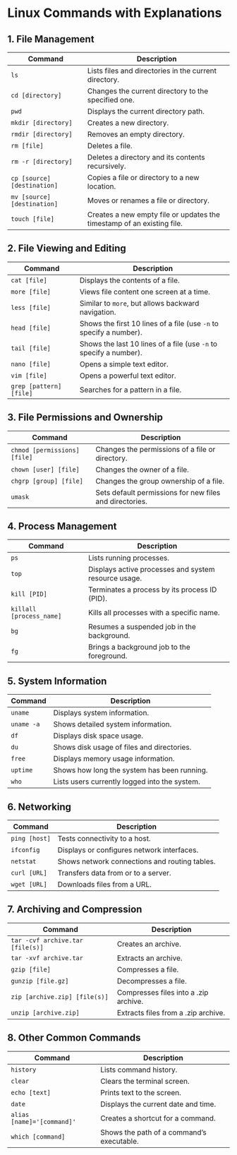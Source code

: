 # Linux Commands with Explanations

## 1. File Management

| Command                  | Description                                      |
|--------------------------|--------------------------------------------------|
| `ls`                     | Lists files and directories in the current directory. |
| `cd [directory]`         | Changes the current directory to the specified one. |
| `pwd`                    | Displays the current directory path.              |
| `mkdir [directory]`      | Creates a new directory.                          |
| `rmdir [directory]`      | Removes an empty directory.                       |
| `rm [file]`              | Deletes a file.                                   |
| `rm -r [directory]`      | Deletes a directory and its contents recursively. |
| `cp [source] [destination]` | Copies a file or directory to a new location.   |
| `mv [source] [destination]` | Moves or renames a file or directory.           |
| `touch [file]`           | Creates a new empty file or updates the timestamp of an existing file. |

## 2. File Viewing and Editing

| Command                  | Description                                      |
|--------------------------|--------------------------------------------------|
| `cat [file]`             | Displays the contents of a file.                 |
| `more [file]`            | Views file content one screen at a time.         |
| `less [file]`            | Similar to `more`, but allows backward navigation. |
| `head [file]`            | Shows the first 10 lines of a file (use `-n` to specify a number). |
| `tail [file]`            | Shows the last 10 lines of a file (use `-n` to specify a number). |
| `nano [file]`            | Opens a simple text editor.                      |
| `vim [file]`             | Opens a powerful text editor.                    |
| `grep [pattern] [file]`  | Searches for a pattern in a file.                |

## 3. File Permissions and Ownership

| Command                  | Description                                      |
|--------------------------|--------------------------------------------------|
| `chmod [permissions] [file]` | Changes the permissions of a file or directory. |
| `chown [user] [file]`    | Changes the owner of a file.                     |
| `chgrp [group] [file]`   | Changes the group ownership of a file.           |
| `umask`                  | Sets default permissions for new files and directories. |

## 4. Process Management

| Command                  | Description                                      |
|--------------------------|--------------------------------------------------|
| `ps`                     | Lists running processes.                         |
| `top`                    | Displays active processes and system resource usage. |
| `kill [PID]`             | Terminates a process by its process ID (PID).    |
| `killall [process_name]` | Kills all processes with a specific name.        |
| `bg`                     | Resumes a suspended job in the background.       |
| `fg`                     | Brings a background job to the foreground.       |

## 5. System Information

| Command                  | Description                                      |
|--------------------------|--------------------------------------------------|
| `uname`                  | Displays system information.                     |
| `uname -a`               | Shows detailed system information.               |
| `df`                     | Displays disk space usage.                       |
| `du`                     | Shows disk usage of files and directories.       |
| `free`                   | Displays memory usage information.               |
| `uptime`                 | Shows how long the system has been running.      |
| `who`                    | Lists users currently logged into the system.    |

## 6. Networking

| Command                  | Description                                      |
|--------------------------|--------------------------------------------------|
| `ping [host]`            | Tests connectivity to a host.                    |
| `ifconfig`               | Displays or configures network interfaces.       |
| `netstat`                | Shows network connections and routing tables.    |
| `curl [URL]`             | Transfers data from or to a server.              |
| `wget [URL]`             | Downloads files from a URL.                      |

## 7. Archiving and Compression

| Command                  | Description                                      |
|--------------------------|--------------------------------------------------|
| `tar -cvf archive.tar [file(s)]` | Creates an archive.                   |
| `tar -xvf archive.tar`   | Extracts an archive.                             |
| `gzip [file]`            | Compresses a file.                               |
| `gunzip [file.gz]`       | Decompresses a file.                             |
| `zip [archive.zip] [file(s)]` | Compresses files into a .zip archive.      |
| `unzip [archive.zip]`    | Extracts files from a .zip archive.              |

## 8. Other Common Commands

| Command                  | Description                                      |
|--------------------------|--------------------------------------------------|
| `history`                | Lists command history.                           |
| `clear`                  | Clears the terminal screen.                      |
| `echo [text]`            | Prints text to the screen.                       |
| `date`                   | Displays the current date and time.              |
| `alias [name]='[command]'` | Creates a shortcut for a command.             |
| `which [command]`        | Shows the path of a command’s executable.        |
